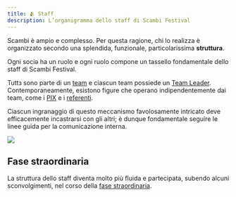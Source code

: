 ```yaml
---
title: 🫂 Staff
description: L’organigramma dello staff di Scambi Festival
---
```

Scambi è ampio e complesso. Per questa ragione, chi lo realizza è organizzato secondo una splendida, funzionale, particolarissima **struttura**.

Ogni sociə ha un ruolo e ogni ruolo compone un tassello fondamentale dello staff di Scambi Festival.

Tuttз sono parte di un [team](teams/) e ciascun team possiede un [Team Leader](ruoli/team-leader.md). Contemporaneamente, esistono figure che operano indipendentemente dai team, come i [PIX](pix.md) e i [referenti](ruoli/referente.md).

Ciascun ingranaggio di questo meccanismo favolosamente intricato deve efficacemente incastrarsi con gli altri; è dunque fondamentale seguire le linee guida per la comunicazione interna.

![](https://x.scambi.org/assets/manual/scambi-staff.svg)

## Fase straordinaria

La struttura dello staff diventa molto più fluida e partecipata, subendo alcuni sconvolgimenti, nel corso della [fase straordinaria](../workflow/fase-straordinaria.md).
